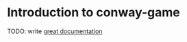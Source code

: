 # Introduction to conway-game

TODO: write [great documentation](http://jacobian.org/writing/what-to-write/)
